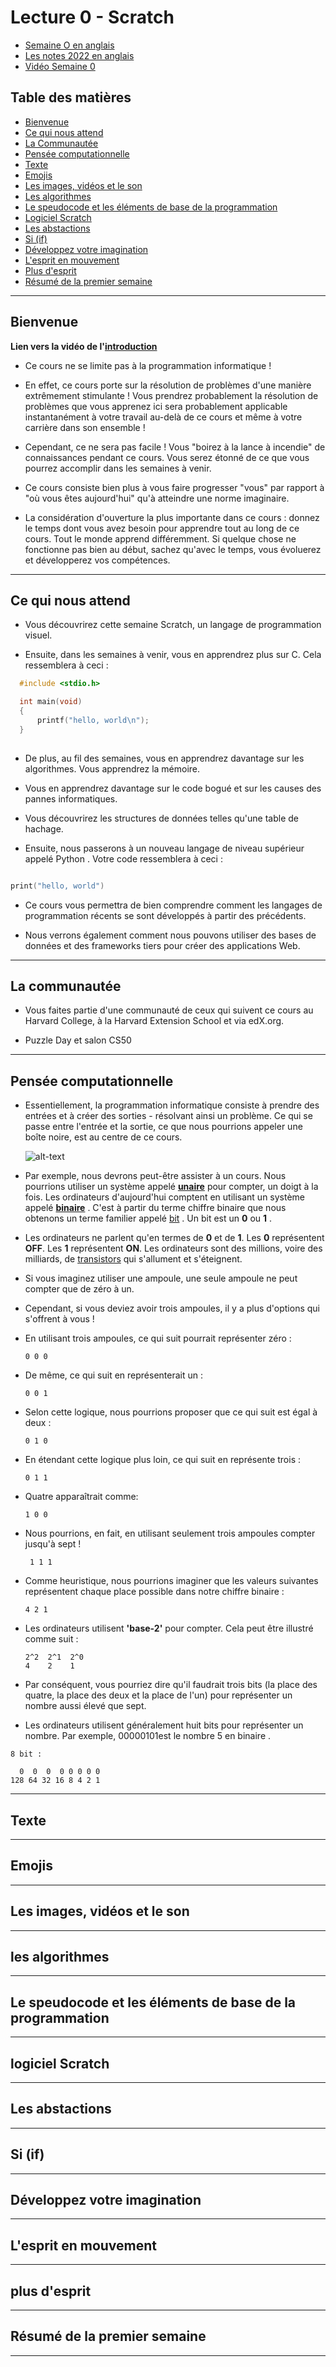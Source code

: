 
# Lecture 0 - Scratch 

- [Semaine O en anglais ](https://cs50.harvard.edu/x/2022/notes/0/)
- [Les notes 2022 en anglais ](https://cs50.harvard.edu/extension/2022/fall/notes/0/#welcome)
- [Vidéo Semaine 0](https://www.youtube.com/watch?v=IDDmrzzB14M&t=20s)


## Table des matières 


* [Bienvenue](#Bienvenue)
* [Ce qui nous attend](#Ce-qui-nous-attend)
* [La Communautée ](#La-communautée)
* [Pensée computationnelle](#Pensée-computationnelle)
* [Texte](#Texte)
* [Emojis](#Emojis)
* [Les images, vidéos et le son](#Les-images,-vidéos-et-le-son)
* [Les algorithmes](#les-algorithmes)
* [Le speudocode et les éléments de base de la programmation](#Le-speudocode-et-les-éléments-de-base-de-la-programmation)
* [Logiciel Scratch ](#logiciel-Scratch)
* [Les abstactions](#Les-abstactions)
* [Si (if)](#Si-(if))
* [Développez votre imagination](#Développez-votre-imagination)
* [L'esprit en mouvement](#L'esprit-en-mouvement)
* [Plus d'esprit](#plus-d'esprit)
* [Résumé de la premier semaine ](#Résumé-de-la-premier-semaine )

--- 

## Bienvenue
__Lien vers la vidéo  de l'[introduction](https://www.youtube.com/watch?v=IDDmrzzB14M&t=0s)__

* Ce cours ne se limite pas à la programmation informatique !

* En effet, ce cours porte sur la résolution de problèmes d'une manière extrêmement stimulante ! Vous prendrez probablement la résolution de problèmes que vous apprenez ici sera probablement applicable instantanément à votre travail au-delà de ce cours et même à votre carrière dans son ensemble !

* Cependant, ce ne sera pas facile ! Vous "boirez à la lance à incendie" de connaissances pendant ce cours. Vous serez étonné de ce que vous pourrez accomplir dans les semaines à venir.

* Ce cours consiste bien plus à vous faire progresser "vous" par rapport à "où vous êtes aujourd'hui" qu'à atteindre une norme imaginaire.

* La considération d'ouverture la plus importante dans ce cours : donnez le temps dont vous avez besoin pour apprendre tout au long de ce cours. Tout le monde apprend différemment. Si quelque chose ne fonctionne pas bien au début, sachez qu'avec le temps, vous évoluerez et développerez vos compétences.

---

## Ce qui nous attend

*   Vous découvrirez cette semaine Scratch, un langage de programmation visuel.

*   Ensuite, dans les semaines à venir, vous en apprendrez plus sur C. Cela ressemblera à ceci :

```c
  #include <stdio.h>

  int main(void)
  {
      printf("hello, world\n");
  }
  
```

*  De plus, au fil des semaines, vous en apprendrez davantage sur les algorithmes.
Vous apprendrez la mémoire.

*  Vous en apprendrez davantage sur le code bogué et sur les causes des pannes informatiques.

*  Vous découvrirez les structures de données telles qu'une table de hachage.

*  Ensuite, nous passerons à un nouveau langage de niveau supérieur appelé Python . Votre code ressemblera à ceci :

```c

print("hello, world")

```

*  Ce cours vous permettra de bien comprendre comment les langages de programmation récents se sont développés à partir des précédents.

*  Nous verrons également comment nous pouvons utiliser des bases de données et des frameworks tiers pour créer des applications Web.

---

## La communautée

*   Vous faites partie d'une communauté de ceux qui suivent ce cours au Harvard College, à la Harvard Extension School et via edX.org.

*   Puzzle Day et salon CS50

--- 

## Pensée computationnelle

*   Essentiellement, la programmation informatique consiste à prendre des entrées et à créer des sorties - résolvant ainsi un problème. Ce qui se passe entre l'entrée et la sortie, ce que nous pourrions appeler une boîte noire, est au centre de ce cours.

    ![alt-text](https://cs50.harvard.edu/extension/2022/fall/notes/0/cs50Week0Slide38.png)

*   Par exemple, nous devrons peut-être assister à un cours. Nous pourrions utiliser un système appelé [**unaire**](https://fr.wikipedia.org/wiki/Syst%C3%A8me_unaire) pour compter, un doigt à la fois. Les ordinateurs d'aujourd'hui comptent en utilisant un système appelé [**binaire**](https://fr.wikipedia.org/wiki/Syst%C3%A8me_binaire) . C'est à partir du terme chiffre binaire que nous obtenons un terme familier appelé [bit](https://fr.wikipedia.org/wiki/Bit) . Un bit est un **0** ou **1** .

*   Les ordinateurs ne parlent qu'en termes de **0** et de **1**. Les **0** représentent **OFF**. Les **1** représentent **ON**. Les ordinateurs sont des millions, voire des milliards, de [transistors](https://fr.wikipedia.org/wiki/Transistor) qui s'allument et s'éteignent.

*   Si vous imaginez utiliser une ampoule, une seule ampoule ne peut compter que de zéro à un.

*   Cependant, si vous deviez avoir trois ampoules, il y a plus d'options qui s'offrent à vous !

*   En utilisant trois ampoules, ce qui suit pourrait représenter zéro :

    ``` 
    0 0 0 

    ```

*   De même, ce qui suit en représenterait un :

    ``` 
    0 0 1 

    ```

*   Selon cette logique, nous pourrions proposer que ce qui suit est égal à deux :

    ``` 
    0 1 0 

    ```

*   En étendant cette logique plus loin, ce qui suit en représente trois :

    ```
    0 1 1
    ```

*   Quatre apparaîtrait comme:

    ```
    1 0 0
    ```

*   Nous pourrions, en fait, en utilisant seulement trois ampoules compter jusqu'à sept !

    ```
     1 1 1
    ```

*   Comme heuristique, nous pourrions imaginer que les valeurs suivantes représentent chaque place possible dans notre chiffre binaire :

    ```
    4 2 1
    ```

*   Les ordinateurs utilisent **'base-2'** pour compter. Cela peut être illustré comme suit :

    ```
    2^2  2^1  2^0
    4    2    1
    ```

*   Par conséquent, vous pourriez dire qu'il faudrait trois bits (la place des quatre, la place des deux et la place de l'un) pour représenter un nombre aussi élevé que sept.


*   Les ordinateurs utilisent généralement huit bits pour représenter un nombre. Par exemple, 00000101est le nombre 5 en binaire .

```
8 bit : 

  0  0  0  0 0 0 0 0
128 64 32 16 8 4 2 1 

```



---

## Texte 

---

## Emojis 

----

## Les images, vidéos et le son

---

## les algorithmes

---

## Le speudocode et les éléments de base de la programmation

---

## logiciel Scratch 

---

## Les abstactions

---

## Si (if)

---

## Développez votre imagination

---

## L'esprit en mouvement

---

## plus d'esprit

---

## Résumé de la premier semaine 

---
